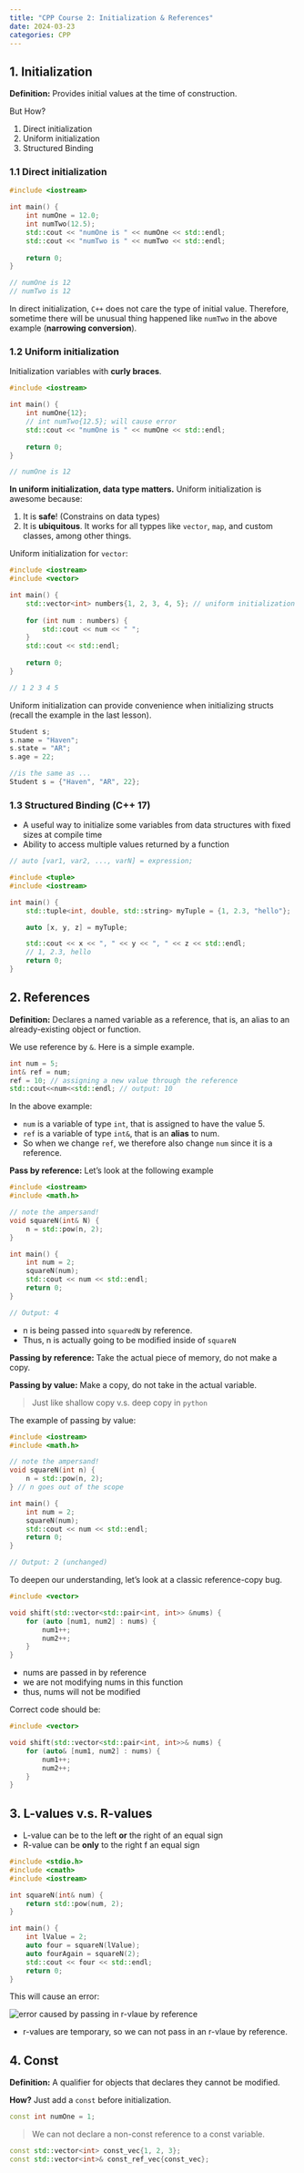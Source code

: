```yaml
---
title: "CPP Course 2: Initialization & References"
date: 2024-03-23
categories: CPP
---
```


## 1. Initialization

**Definition:** Provides initial values at the time of construction.

But How?

1. Direct initialization
2. Uniform initialization
3. Structured Binding

### 1.1 Direct initialization

```cpp
#include <iostream>

int main() {
    int numOne = 12.0;
    int numTwo(12.5);
    std::cout << "numOne is " << numOne << std::endl;
    std::cout << "numTwo is " << numTwo << std::endl;
    
    return 0;
}

// numOne is 12
// numTwo is 12
```

In direct initialization, `C++` does not care the type of initial value. Therefore, sometime there will be unusual thing happened like `numTwo` in the above example (**narrowing conversion**).

### 1.2 Uniform initialization

Initialization variables with **curly braces**.

```cpp
#include <iostream>

int main() {
    int numOne{12};
    // int numTwo{12.5}; will cause error
    std::cout << "numOne is " << numOne << std::endl;
    
    return 0;
}

// numOne is 12
```

**In uniform initialization, data type matters.** Uniform initialization is awesome because:

1. It is **safe**! (Constrains on data types)
2. It is **ubiquitous**. It works for all typpes like `vector`, `map`, and custom classes, among other things.

Uniform initialization for `vector`:

```cpp
#include <iostream>
#include <vector>

int main() {
    std::vector<int> numbers{1, 2, 3, 4, 5}; // uniform initialization of a vector
    
    for (int num : numbers) {
        std::cout << num << " ";
    }
    std::cout << std::endl;
    
    return 0;
}

// 1 2 3 4 5 
```

Uniform initialization can provide convenience when initializing structs (recall the example in the last lesson).

```cpp 
Student s; 
s.name = "Haven";  
s.state = "AR"; 
s.age = 22;  

//is the same as ... 
Student s = {"Haven", "AR", 22};
```

### 1.3 Structured Binding (C++ 17)

- A useful way to initialize some variables from data structures with fixed sizes at compile time 
- Ability to access multiple values returned by a function

```cpp
// auto [var1, var2, ..., varN] = expression;

#include <tuple>
#include <iostream>

int main() {
    std::tuple<int, double, std::string> myTuple = {1, 2.3, "hello"};

    auto [x, y, z] = myTuple;

    std::cout << x << ", " << y << ", " << z << std::endl;
    // 1, 2.3, hello
    return 0;
}
```

## 2. References

**Definition:** Declares a named variable as a reference, that is, an alias to an already-existing object or function.

We use reference by `&`. Here is a simple example.

```cpp
int num = 5;
int& ref = num;
ref = 10; // assigning a new value through the reference
std::cout<<num<<std::endl; // output: 10
```

In the above example:

- `num` is a variable of type `int`, that is assigned to have the value 5.
- `ref` is a variable of type `int&`, that is an **alias** to num.
- So when we change `ref`, we therefore also change `num` since it is a reference.

**Pass by reference:** Let’s look at the following example

```cpp
#include <iostream>
#include <math.h>

// note the ampersand!
void squareN(int& N) {
    n = std::pow(n, 2);
}

int main() {
    int num = 2;
    squareN(num);
    std::cout << num << std::endl;
    return 0;
}

// Output: 4
```

- n is being passed into `squaredN` by reference.
- Thus, n is actually going to be modified inside of `squareN`

**Passing by reference:** Take the actual piece of memory, do not make a copy.

**Passing by value:** Make a copy, do not take in the actual variable.

> Just like shallow copy v.s. deep copy in `python`

The example of passing by value:

```cpp
#include <iostream>
#include <math.h>

// note the ampersand!
void squareN(int n) {
    n = std::pow(n, 2);
} // n goes out of the scope

int main() {
    int num = 2;
    squareN(num);
    std::cout << num << std::endl;
    return 0;
}

// Output: 2 (unchanged)
```

To deepen our understanding, let’s look at a classic reference-copy bug.

```cpp
#include <vector>

void shift(std::vector<std::pair<int, int>> &nums) {
    for (auto [num1, num2] : nums) {
        num1++;
        num2++;
    }
}
```

- nums are passed in by reference
- we are not modifying nums in this function
- thus, nums will not be modified

Correct code should be:

```cpp
#include <vector>

void shift(std::vector<std::pair<int, int>>& nums) {
    for (auto& [num1, num2] : nums) {
        num1++;
        num2++;
    }
}
```

## 3. L-values v.s. R-values

- L-value can be to the left **or** the right of an equal sign
- R-value can be **only** to the right f an equal sign

```cpp
#include <stdio.h>
#include <cmath>
#include <iostream>

int squareN(int& num) {
    return std::pow(num, 2);
}

int main() {
    int lValue = 2;
    auto four = squareN(lValue);
    auto fourAgain = squareN(2);
    std::cout << four << std::endl;
    return 0;
}
```

This will cause an error:

![error caused by passing in r-vlaue by reference](https://github.com/Lucas66Zhang/PersonalBlog/blob/main/assets/images/cpp/rvalue.png?raw=true)

- r-values are temporary, so we can not pass in an r-vlaue by reference.

## 4. Const

**Definition:** A qualifier for objects that declares they cannot be modified. 

**How?** Just add a `const` before initialization.

```cpp
const int numOne = 1;
```

> We can not declare a non-const reference to a const variable.

```cpp
const std::vector<int> const_vec{1, 2, 3};
const std::vector<int>& const_ref_vec{const_vec};
```

